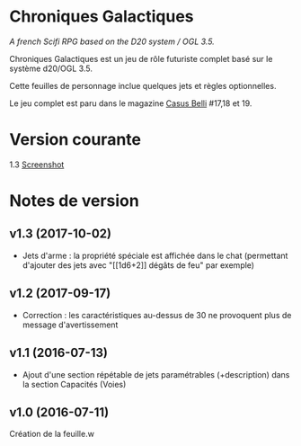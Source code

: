 # Chroniques Galactiques

_A french Scifi RPG based on the D20 system / OGL 3.5._

Chroniques Galactiques est un jeu de r&ocirc;le futuriste complet bas&eacute; sur le syst&egrave;me d20/OGL 3.5.

Cette feuilles de personnage inclue quelques jets et r&egrave;gles optionnelles.

Le jeu complet est paru dans le magazine [Casus Belli](http://www.black-book-editions.fr/catalogue.php?id=207) #17,18 et 19.

# Version courante
1.3 [Screenshot](cog_v1.png)

# Notes de version

## v1.3 (2017-10-02)

* Jets d'arme : la propriété spéciale est affichée dans le chat (permettant d'ajouter des jets avec "[[1d6+2]] dégâts de feu" par exemple)

## v1.2 (2017-09-17)

* Correction : les caractéristiques au-dessus de 30 ne provoquent plus de message d'avertissement

## v1.1 (2016-07-13)

* Ajout d'une section répétable de jets paramétrables (+description) dans la section Capacités (Voies)

## v1.0 (2016-07-11)

Création de la feuille.w
